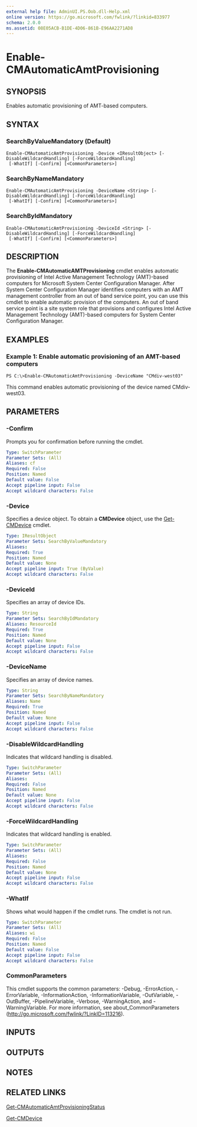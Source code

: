 ```yaml
---
external help file: AdminUI.PS.Oob.dll-Help.xml
online version: https://go.microsoft.com/fwlink/?linkid=833977
schema: 2.0.0
ms.assetid: 08E05ACB-B1DE-4D06-861B-E96AA2271AD8
---
```


# Enable-CMAutomaticAmtProvisioning

## SYNOPSIS
Enables automatic provisioning of AMT-based computers.

## SYNTAX

### SearchByValueMandatory (Default)
```
Enable-CMAutomaticAmtProvisioning -Device <IResultObject> [-DisableWildcardHandling] [-ForceWildcardHandling]
 [-WhatIf] [-Confirm] [<CommonParameters>]
```

### SearchByNameMandatory
```
Enable-CMAutomaticAmtProvisioning -DeviceName <String> [-DisableWildcardHandling] [-ForceWildcardHandling]
 [-WhatIf] [-Confirm] [<CommonParameters>]
```

### SearchByIdMandatory
```
Enable-CMAutomaticAmtProvisioning -DeviceId <String> [-DisableWildcardHandling] [-ForceWildcardHandling]
 [-WhatIf] [-Confirm] [<CommonParameters>]
```

## DESCRIPTION
The **Enable-CMAutomaticAMTProvisioning** cmdlet enables automatic provisioning of Intel Active Management Technology (AMT)-based computers for Microsoft System Center Configuration Manager.
After System Center Configuration Manager identifies computers with an AMT management controller from an out of band service point, you can use this cmdlet to enable automatic provision of the computers.
An out of band service point is a site system role that provisions and configures Intel Active Management Technology (AMT)-based computers for System Center Configuration Manager.

## EXAMPLES

### Example 1: Enable automatic provisioning of an AMT-based computers
```
PS C:\>Enable-CMAutomaticAmtProvisioning -DeviceName "CMdiv-west03"
```

This command enables automatic provisioning of the device named CMdiv-west03.

## PARAMETERS

### -Confirm
Prompts you for confirmation before running the cmdlet.

```yaml
Type: SwitchParameter
Parameter Sets: (All)
Aliases: cf
Required: False
Position: Named
Default value: False
Accept pipeline input: False
Accept wildcard characters: False
```

### -Device
Specifies a device object.
To obtain a **CMDevice** object, use the [Get-CMDevice](./Get-CMDevice.md) cmdlet.

```yaml
Type: IResultObject
Parameter Sets: SearchByValueMandatory
Aliases: 
Required: True
Position: Named
Default value: None
Accept pipeline input: True (ByValue)
Accept wildcard characters: False
```

### -DeviceId
Specifies an array of device IDs.

```yaml
Type: String
Parameter Sets: SearchByIdMandatory
Aliases: ResourceId
Required: True
Position: Named
Default value: None
Accept pipeline input: False
Accept wildcard characters: False
```

### -DeviceName
Specifies an array of device names.

```yaml
Type: String
Parameter Sets: SearchByNameMandatory
Aliases: Name
Required: True
Position: Named
Default value: None
Accept pipeline input: False
Accept wildcard characters: False
```

### -DisableWildcardHandling
Indicates that wildcard handling is disabled.

```yaml
Type: SwitchParameter
Parameter Sets: (All)
Aliases: 
Required: False
Position: Named
Default value: None
Accept pipeline input: False
Accept wildcard characters: False
```

### -ForceWildcardHandling
Indicates that wildcard handling is enabled.

```yaml
Type: SwitchParameter
Parameter Sets: (All)
Aliases: 
Required: False
Position: Named
Default value: None
Accept pipeline input: False
Accept wildcard characters: False
```

### -WhatIf
Shows what would happen if the cmdlet runs.
The cmdlet is not run.

```yaml
Type: SwitchParameter
Parameter Sets: (All)
Aliases: wi
Required: False
Position: Named
Default value: False
Accept pipeline input: False
Accept wildcard characters: False
```

### CommonParameters
This cmdlet supports the common parameters: -Debug, -ErrorAction, -ErrorVariable, -InformationAction, -InformationVariable, -OutVariable, -OutBuffer, -PipelineVariable, -Verbose, -WarningAction, and -WarningVariable. For more information, see about_CommonParameters (http://go.microsoft.com/fwlink/?LinkID=113216).

## INPUTS

## OUTPUTS

## NOTES

## RELATED LINKS

[Get-CMAutomaticAmtProvisioningStatus](./Get-CMAutomaticAmtProvisioningStatus.md)

[Get-CMDevice](./Get-CMDevice.md)


